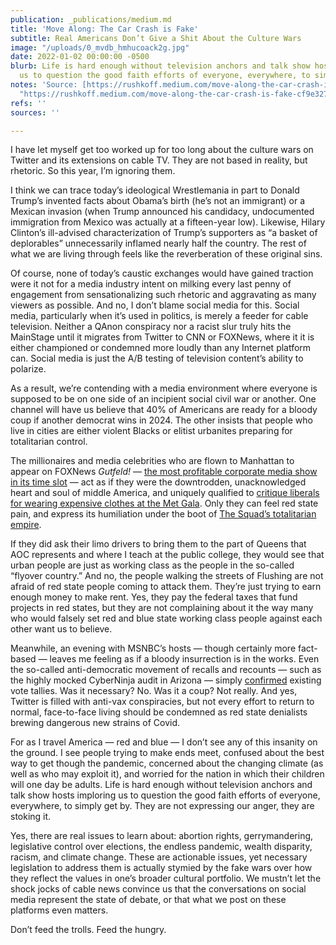 ```yaml
---
publication: _publications/medium.md
title: 'Move Along: The Car Crash is Fake'
subtitle: Real Americans Don’t Give a Shit About the Culture Wars
image: "/uploads/0_mvdb_hmhucoack2g.jpg"
date: 2022-01-02 00:00:00 -0500
blurb: Life is hard enough without television anchors and talk show hosts imploring
  us to question the good faith efforts of everyone, everywhere, to simply get by.
notes: 'Source: [https://rushkoff.medium.com/move-along-the-car-crash-is-fake-cf9e327913c6](https://rushkoff.medium.com/move-along-the-car-crash-is-fake-cf9e327913c6
  "https://rushkoff.medium.com/move-along-the-car-crash-is-fake-cf9e327913c6")'
refs: ''
sources: ''

---
```

I have let myself get too worked up for too long about the culture wars on Twitter and its extensions on cable TV. They are not based in reality, but rhetoric. So this year, I’m ignoring them.

I think we can trace today’s ideological Wrestlemania in part to Donald Trump’s invented facts about Obama’s birth (he’s not an immigrant) or a Mexican invasion (when Trump announced his candidacy, undocumented immigration from Mexico was actually at a fifteen-year low). Likewise, Hilary Clinton’s ill-advised characterization of Trump’s supporters as “a basket of deplorables” unnecessarily inflamed nearly half the country. The rest of what we are living through feels like the reverberation of these original sins.

Of course, none of today’s caustic exchanges would have gained traction were it not for a media industry intent on milking every last penny of engagement from sensationalizing such rhetoric and aggravating as many viewers as possible. And no, I don’t blame social media for this. Social media, particularly when it’s used in politics, is merely a feeder for cable television. Neither a QAnon conspiracy nor a racist slur truly hits the MainStage until it migrates from Twitter to CNN or FOXNews, where it it is either championed or condemned more loudly than any Internet platform can. Social media is just the A/B testing of television content’s ability to polarize.

As a result, we’re contending with a media environment where everyone is supposed to be on one side of an incipient social civil war or another. One channel will have us believe that 40% of Americans are ready for a bloody coup if another democrat wins in 2024. The other insists that people who live in cities are either violent Blacks or elitist urbanites preparing for totalitarian control.

The millionaires and media celebrities who are flown to Manhattan to appear on FOXNews _Gutfeld!_ — [the most profitable corporate media show in its time slot](https://www.thewrap.com/gutfeld-ratings-win-colbert/) — act as if they were the downtrodden, unacknowledged heart and soul of middle America, and uniquely qualified to [critique liberals for wearing expensive clothes at the Met Gala](https://www.youtube.com/watch?v=JIiNvJxTFEU). Only they can feel red state pain, and express its humiliation under the boot of [The Squad’s totalitarian empire](https://www.youtube.com/watch?v=Q2teo6syhOk&list=PLlTLHnxSVuIyNvsEvhJudvcCNiuYDvE1n&index=112).

If they did ask their limo drivers to bring them to the part of Queens that AOC represents and where I teach at the public college, they would see that urban people are just as working class as the people in the so-called “flyover country.” And no, the people walking the streets of Flushing are not afraid of red state people coming to attack them. They’re just trying to earn enough money to make rent. Yes, they pay the federal taxes that fund projects in red states, but they are not complaining about it the way many who would falsely set red and blue state working class people against each other want us to believe.

Meanwhile, an evening with MSNBC’s hosts — though certainly more fact-based — leaves me feeling as if a bloody insurrection is in the works. Even the so-called anti-democratic movement of recalls and recounts — such as the highly mocked CyberNinja audit in Arizona — simply [confirmed](https://www.cnbc.com/2021/09/24/trump-friendly-cyber-ninjas-audit-of-arizona-votes-still-shows-biden-won.html) existing vote tallies. Was it necessary? No. Was it a coup? Not really. And yes, Twitter is filled with anti-vax conspiracies, but not every effort to return to normal, face-to-face living should be condemned as red state denialists brewing dangerous new strains of Covid.

For as I travel America — red and blue — I don’t see any of this insanity on the ground. I see people trying to make ends meet, confused about the best way to get though the pandemic, concerned about the changing climate (as well as who may exploit it), and worried for the nation in which their children will one day be adults. Life is hard enough without television anchors and talk show hosts imploring us to question the good faith efforts of everyone, everywhere, to simply get by. They are not expressing our anger, they are stoking it.

Yes, there are real issues to learn about: abortion rights, gerrymandering, legislative control over elections, the endless pandemic, wealth disparity, racism, and climate change. These are actionable issues, yet necessary legislation to address them is actually stymied by the fake wars over how they reflect the values in one’s broader cultural portfolio. We mustn’t let the shock jocks of cable news convince us that the conversations on social media represent the state of debate, or that what we post on these platforms even matters.

Don’t feed the trolls. Feed the hungry.